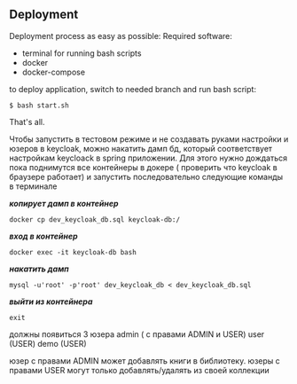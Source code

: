 ## Deployment
Deployment process as easy as possible:
Required software:
- terminal for running bash scripts
- docker
- docker-compose

to deploy application, switch to needed branch and run bash script:

```
$ bash start.sh
```
That's all.

Чтобы запустить в тестовом режиме и не создавать руками настройки и юзеров в keycloak, можно накатить дамп бд,
который соответствует настройкам keycloack в spring приложении.
Для этого нужно дождаться пока поднимутся все контейнеры в докере ( проверить что keycloak в браузере работает)
и запустить последовательно следующие команды в терминале

***копирует дамп в контейнер***
```
docker cp dev_keycloak_db.sql keycloak-db:/
```
***вход в контейнер***
```
docker exec -it keycloak-db bash
```
***накатить дамп***
```
mysql -u'root' -p'root' dev_keycloak_db < dev_keycloak_db.sql
```
***выйти из контейнера***
```
exit
```

должны появиться 3 юзера
admin ( с правами ADMIN и USER)
user (USER)
demo (USER)

юзер с правами ADMIN может добавлять книги в библиотеку.
юзеры с правами USER могут только добавлять/удалять из своей коллекции